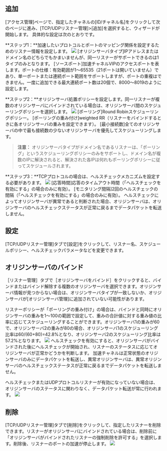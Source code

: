 ## 追加
[アクセス管理]ページで、指定したチャネルの[ID/チャネル名]をクリックして次のページに進み、[TCP/UDPリスナー管理]>[追加]を選択すると、ウィザードが開始します。 具体的な設定は次のとおりです。

**ステップ1：**加速したいプロトコルとポートのマッピング関係を設定するためのリスナー情報を設定します。
![](https://main.qcloudimg.com/raw/e109a3706e0efa8541a559432d0f149d.png)
[オリジンサーバタイプ]IPアドレスまたはドメイン名のどちらでもかまいませんが、同一リスナーがサポートできるのは1タイプのみとなります。
[ソースポート]加速チャネルVIPのアクセスポートを表します。ポートの仕様：有効範囲が1～65535（21ポートは開いていません）であり、単一ポートまたは連続ポート範囲をサポートしますが、ポートの重複はできません。一度に追加できる最大連続ポート数は20個で、8000～8019のように設定します。

**ステップ2：**オリジンサーバ処置ポリシーを設定します。同一リスナーが複数のオリジンサーバにバインドされている場合は、オリジンサーバ間のスケジューリングポリシーを選択します。
![](https://main.qcloudimg.com/raw/7d3052d73dc8c50e22161d77c4ce976f.png)
[ポーリング]Round Robinスケジューリングポリシー。
[ポーリングの重み付け]weighted RR（リスナーをバインドするときに各オリジンサーバの重みを設定できます）。
[最小接続数]全てのオリジンサーバの中で最も接続数の少ないオリジンサーバを優先してスケジューリングします。
>**注意：**
>オリジンサーバタイプがドメイン名であるリスナーは、「ポーリング」というスケジューリングポリシーのみをサポートし、ドメイン名が複数のIPに解決されると、解決された各IPは何れもポーリングポリシーに従ってスケジュールされます。

**ステップ3：**TCPプロトコルの場合は、ヘルスチェックメカニズムを設定する必要があります。
![](https://main.qcloudimg.com/raw/f732caf0459fe978898868a90c2943cc.png)
[応答時間]応答のタイムアウト時間（「ヘルスチェックを有効にする」の場合のみに有効）。
[モニタリング間隔]2回のヘルスチェックの間隔（「ヘルスチェックを有効にする」の場合のみに有効）。
ヘルスチェックによってオリジンサーバが異常であると判断された場合、オリジンサーバは、オリジンサーバのヘルスチェックステータスが正常に戻るまでデータパケットを転送しません。

## 設定
[TCP/UDPリスナー管理]タブで[設定]をクリックして、リスナー名、スケジュールポリシー、ヘルスチェックパラメータなどを変更できます。

## オリジンサーバのバインド
［リスナー管理］タブで［オリジンサーバをバインド］をクリックすると、バインドまたはバインド解除する複数のオリジンサーバを選択できます。オリジンサーバ情報が見つからない場合は、オリジンサーバタイプが一致しないか、オリジンサーバが[オリジンサーバ管理]に追加されていない可能性があります。

リスナーポリシーが「ポーリングの重み付け」の場合は、バインドと同時にオリジンサーバの重みを1～100の範囲で設定して、重みの合計値に対する重み値の比率に応じてスケジューリングすることができます。オリジンサーバ1の重みが60で、オリジンサーバ2の重みが80の場合、オリジンサーバ1のスケジューリング比率は60/(60+80)=42.8%となり、オリジンサーバ2のスケジューリング比率は57.2%となります。
![](https://main.qcloudimg.com/raw/da427cf9bb087ba0deee9437074dbe04.png)
ヘルスチェックを有効にすると、オリジンサーバがバインドされた後にヘルスチェックが開始され、リスナーのステータスに応じてオリジンサーバが正常かどうかを判断します。 加速チャネルは正常状態のオリジンサーバのみにデータパケットを転送し、異常オリジンサーバは、異常オリジンサーバのヘルスチェックステータスが正常に戻るまでデータパケットを転送しません。

ヘルスチェックまたはUDPプロトコルリスナーが有効になっていない場合は、オリジンサーバのステータスに関わりなく、データパケット転送が常に行われます。
![](https://main.qcloudimg.com/raw/32b01b8e2675d69ad038972a5660e61d.png)

## 削除
[TCP/UDPリスナー管理]タブで[削除]をクリックして、指定したリスナーを削除できます。リスナーがオリジンサーバにバインドされている場合は、削除前に「オリジンサーバがバインドされたリスナーの強制削除を許可する」を選択します。削除後、リスナーのポートの加速が停止します。
![](https://main.qcloudimg.com/raw/122ec701b2802e892e82636bb13be6f7.png)
